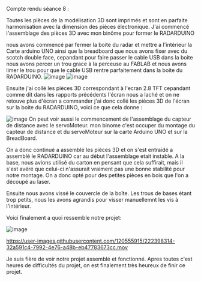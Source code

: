 Compte rendu séance 8 : 

Toutes les pièces de la modélisation 3D sont imprimés et sont en parfaite harmonisation avec la dimension des pièces électronique.
J'ai commencé l'assemblage des pièces 3D avec mon binôme pour former le RADARDUINO 

nous avons commencé par fermer la boite du radar et mettre a l'intérieur la Carte arduino UNO ainsi que la breadboard que nous avons fixer avec du scotch double face, cepandant pour faire passer le cable USB dans la boite nous avons percer un trou grace à la perceuse au FABLAB et nous avons limer le trou pour que le cable USB rentre parfaitement dans la boite du RADARDUINO.
![image](https://user-images.githubusercontent.com/120555915/222396380-a5e9d1c2-4ab0-44fe-a831-428f544896a8.png)
![image](https://user-images.githubusercontent.com/120555915/222395956-b3994ba8-f106-444b-a391-8ee248f360ab.png)


Ensuite j'ai collé les pièces 3D correspondant à l'ecran 2.8 TFT cepandant comme dit dans les rapports précédents l'écran nous a laché et on ne retouve plus d'écran a commander
j'ai donc collé les pièces 3D de l'écran sur la boite du RADARDUINO, voici ce que cela donne :

![image](https://user-images.githubusercontent.com/120555915/222395298-d5eb5cd5-543c-4062-a779-66c5d9286189.png)
On peut voir aussi le commencement de l'assemblage du capteur de distance avec le servoMoteur. mon binome c'est occuper du montage du capteur de distance et du servoMoteur sur la carte Arduino UNO et sur la BreadBoard.

On a donc continué a assemblé les pièces 3D et on s'est entraidé a assemblé le RADARDUINO car au début l'assemblage etait instable.
A la base, nous avions utilisé du carton en pensant que cela suffirait, mais il s'est avéré que celui-ci n'assurait vraiment pas une bonne stabilité pour notre montage. On a donc opté pour des petites pièces en bois que l'on a découpé au laser.

Ensuite nous avons vissé le couvercle de la boîte. Les trous de bases étant trop petits, nous les avons agrandis pour visser manuellemnt les vis à l'intérieur.

Voici finalement a quoi ressemble notre projet: 

![image](https://user-images.githubusercontent.com/120555915/222398245-3845bac0-c825-40de-be78-c1596b58fbab.png)

https://user-images.githubusercontent.com/120555915/222398314-32a591c4-7992-4e76-a48b-eb47783673cc.mov


Je suis fière de voir notre projet assemblé et fonctionné. Apres toutes c'est heures de difficultés du projet, on est finalement très heureux de finir ce projet.






